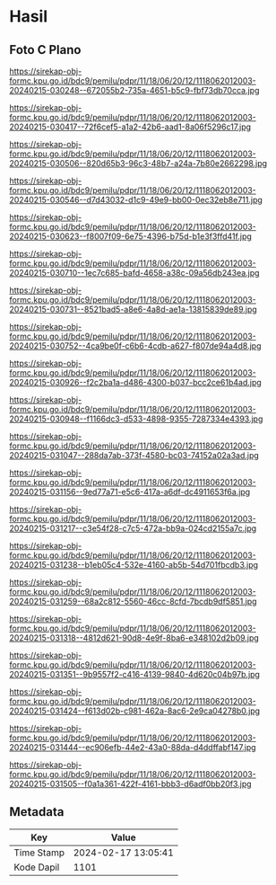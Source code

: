 # Hasil

## Foto C Plano

https://sirekap-obj-formc.kpu.go.id/bdc9/pemilu/pdpr/11/18/06/20/12/1118062012003-20240215-030248--672055b2-735a-4651-b5c9-fbf73db70cca.jpg

https://sirekap-obj-formc.kpu.go.id/bdc9/pemilu/pdpr/11/18/06/20/12/1118062012003-20240215-030417--72f6cef5-a1a2-42b6-aad1-8a06f5296c17.jpg

https://sirekap-obj-formc.kpu.go.id/bdc9/pemilu/pdpr/11/18/06/20/12/1118062012003-20240215-030506--820d65b3-96c3-48b7-a24a-7b80e2662298.jpg

https://sirekap-obj-formc.kpu.go.id/bdc9/pemilu/pdpr/11/18/06/20/12/1118062012003-20240215-030546--d7d43032-d1c9-49e9-bb00-0ec32eb8e711.jpg

https://sirekap-obj-formc.kpu.go.id/bdc9/pemilu/pdpr/11/18/06/20/12/1118062012003-20240215-030623--f8007f09-6e75-4396-b75d-b1e3f3ffd41f.jpg

https://sirekap-obj-formc.kpu.go.id/bdc9/pemilu/pdpr/11/18/06/20/12/1118062012003-20240215-030710--1ec7c685-bafd-4658-a38c-09a56db243ea.jpg

https://sirekap-obj-formc.kpu.go.id/bdc9/pemilu/pdpr/11/18/06/20/12/1118062012003-20240215-030731--8521bad5-a8e6-4a8d-ae1a-13815839de89.jpg

https://sirekap-obj-formc.kpu.go.id/bdc9/pemilu/pdpr/11/18/06/20/12/1118062012003-20240215-030752--4ca9be0f-c6b6-4cdb-a627-f807de94a4d8.jpg

https://sirekap-obj-formc.kpu.go.id/bdc9/pemilu/pdpr/11/18/06/20/12/1118062012003-20240215-030926--f2c2ba1a-d486-4300-b037-bcc2ce61b4ad.jpg

https://sirekap-obj-formc.kpu.go.id/bdc9/pemilu/pdpr/11/18/06/20/12/1118062012003-20240215-030948--f1166dc3-d533-4898-9355-7287334e4393.jpg

https://sirekap-obj-formc.kpu.go.id/bdc9/pemilu/pdpr/11/18/06/20/12/1118062012003-20240215-031047--288da7ab-373f-4580-bc03-74152a02a3ad.jpg

https://sirekap-obj-formc.kpu.go.id/bdc9/pemilu/pdpr/11/18/06/20/12/1118062012003-20240215-031156--9ed77a71-e5c6-417a-a6df-dc4911653f6a.jpg

https://sirekap-obj-formc.kpu.go.id/bdc9/pemilu/pdpr/11/18/06/20/12/1118062012003-20240215-031217--c3e54f28-c7c5-472a-bb9a-024cd2155a7c.jpg

https://sirekap-obj-formc.kpu.go.id/bdc9/pemilu/pdpr/11/18/06/20/12/1118062012003-20240215-031238--b1eb05c4-532e-4160-ab5b-54d701fbcdb3.jpg

https://sirekap-obj-formc.kpu.go.id/bdc9/pemilu/pdpr/11/18/06/20/12/1118062012003-20240215-031259--68a2c812-5560-46cc-8cfd-7bcdb9df5851.jpg

https://sirekap-obj-formc.kpu.go.id/bdc9/pemilu/pdpr/11/18/06/20/12/1118062012003-20240215-031318--4812d621-90d8-4e9f-8ba6-e348102d2b09.jpg

https://sirekap-obj-formc.kpu.go.id/bdc9/pemilu/pdpr/11/18/06/20/12/1118062012003-20240215-031351--9b9557f2-c416-4139-9840-4d620c04b97b.jpg

https://sirekap-obj-formc.kpu.go.id/bdc9/pemilu/pdpr/11/18/06/20/12/1118062012003-20240215-031424--f613d02b-c981-462a-8ac6-2e9ca04278b0.jpg

https://sirekap-obj-formc.kpu.go.id/bdc9/pemilu/pdpr/11/18/06/20/12/1118062012003-20240215-031444--ec906efb-44e2-43a0-88da-d4ddffabf147.jpg

https://sirekap-obj-formc.kpu.go.id/bdc9/pemilu/pdpr/11/18/06/20/12/1118062012003-20240215-031505--f0a1a361-422f-4161-bbb3-d6adf0bb20f3.jpg


## Metadata

| Key        | Value               |
| ---------- | ------------------- |
| Time Stamp | 2024-02-17 13:05:41 |
| Kode Dapil | 1101                |



